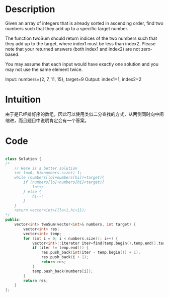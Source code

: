 # Description

Given an array of integers that is already sorted in ascending order, find two numbers such that they add up to a specific target number.

The function twoSum should return indices of the two numbers such that they add up to the target, where index1 must be less than index2. Please note that your returned answers (both index1 and index2) are not zero-based.

You may assume that each input would have exactly one solution and you may not use the same element twice.

Input: numbers={2, 7, 11, 15}, target=9
Output: index1=1, index2=2

# Intuition

由于是已经排好序的数组，因此可以使用类似二分查找的方式，从两侧同时向中间缩进，而且题目中说明肯定会有一个答案。

# Code

```c++

class Solution {
/*
    // Here is a better solution
    int lo=0, hi=numbers.size()-1;
    while (numbers[lo]+numbers[hi]!=target){
        if (numbers[lo]+numbers[hi]<target){
            lo++;
        } else {
            hi--;
        }
    }
    return vector<int>({lo+1,hi+1});
*/
public:    
    vector<int> twoSum(vector<int>& numbers, int target) {
        vector<int> res;
        vector<int> temp;
        for (int i = 0; i < numbers.size(); i++) {
            vector<int>::iterator iter=find(temp.begin(),temp.end(),target - numbers[i]);
            if (iter != temp.end()) {
                res.push_back(int(iter - temp.begin()) + 1);
                res.push_back(i + 1);
                return res;
            }
            temp.push_back(numbers[i]);
        }
        return res;
    }
};

```
